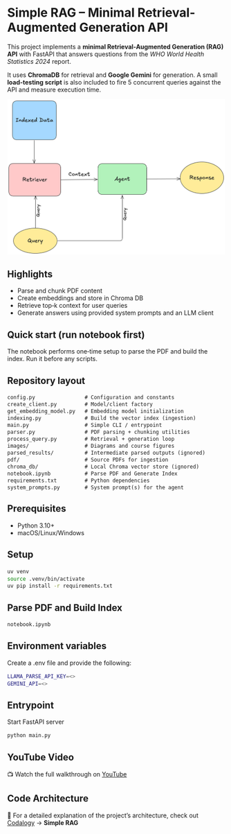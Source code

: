 # Simple RAG – Minimal Retrieval-Augmented Generation API

This project implements a **minimal Retrieval-Augmented Generation (RAG) API** with FastAPI that answers questions from the *WHO World Health Statistics 2024* report.  

It uses **ChromaDB** for retrieval and **Google Gemini** for generation. A small **load-testing script** is also included to fire 5 concurrent queries against the API and measure execution time.

![RAG overview](images/course_rag_intro.png)

## Highlights
- Parse and chunk PDF content
- Create embeddings and store in Chroma DB
- Retrieve top‑k context for user queries
- Generate answers using provided system prompts and an LLM client

## Quick start (run notebook first)
The notebook performs one‑time setup to parse the PDF and build the index. Run it before any scripts.

## Repository layout

```
config.py                # Configuration and constants
create_client.py         # Model/client factory
get_embedding_model.py   # Embedding model initialization
indexing.py              # Build the vector index (ingestion)
main.py                  # Simple CLI / entrypoint
parser.py                # PDF parsing + chunking utilities
process_query.py         # Retrieval + generation loop
images/                  # Diagrams and course figures
parsed_results/          # Intermediate parsed outputs (ignored)
pdf/                     # Source PDFs for ingestion
chroma_db/               # Local Chroma vector store (ignored)
notebook.ipynb           # Parse PDF and Generate Index
requirements.txt         # Python dependencies
system_prompts.py        # System prompt(s) for the agent
```

## Prerequisites
- Python 3.10+
- macOS/Linux/Windows

## Setup
```bash
uv venv
source .venv/bin/activate 
uv pip install -r requirements.txt
```

## Parse PDF and Build Index
```bash
notebook.ipynb
```

## Environment variables
Create a .env file and provide the following:
```bash
LLAMA_PARSE_API_KEY=<>
GEMINI_API=<>
```

## Entrypoint
Start FastAPI server
```bash
python main.py
```
## YouTube Video
📺 Watch the full walkthrough on [YouTube](https://youtu.be/bHqbWIF3BmU)

## Code Architecture
📖 For a detailed explanation of the project’s architecture, check out [Codalogy](https://codalogy.com) → **Simple RAG**


